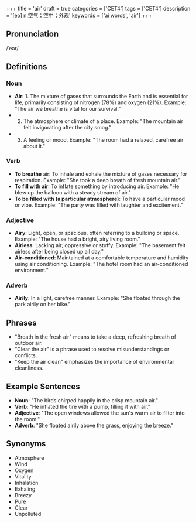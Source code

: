 +++
title = 'air'
draft = true
categories = ['CET4']
tags = ['CET4']
description = '[eə] n.空气；空中；外观'
keywords = ['ai words', 'air']
+++

## Pronunciation
/ˈeər/

## Definitions
### Noun
- **Air**: 1. The mixture of gases that surrounds the Earth and is essential for life, primarily consisting of nitrogen (78%) and oxygen (21%). Example: "The air we breathe is vital for our survival."
- 2. The atmosphere or climate of a place. Example: "The mountain air felt invigorating after the city smog."
- 3. A feeling or mood. Example: "The room had a relaxed, carefree air about it."

### Verb
- **To breathe** air: To inhale and exhale the mixture of gases necessary for respiration. Example: "She took a deep breath of fresh mountain air."
- **To fill with air**: To inflate something by introducing air. Example: "He blew up the balloon with a steady stream of air."
- **To be filled with (a particular atmosphere)**: To have a particular mood or vibe. Example: "The party was filled with laughter and excitement."

### Adjective
- **Airy**: Light, open, or spacious, often referring to a building or space. Example: "The house had a bright, airy living room."
- **Airless**: Lacking air; oppressive or stuffy. Example: "The basement felt airless after being closed up all day."
- **Air-conditioned**: Maintained at a comfortable temperature and humidity using air conditioning. Example: "The hotel room had an air-conditioned environment."

### Adverb
- **Airily**: In a light, carefree manner. Example: "She floated through the park airily on her bike."

## Phrases
- "Breath in the fresh air" means to take a deep, refreshing breath of outdoor air.
- "Clear the air" is a phrase used to resolve misunderstandings or conflicts.
- "Keep the air clean" emphasizes the importance of environmental cleanliness.

## Example Sentences
- **Noun**: "The birds chirped happily in the crisp mountain air."
- **Verb**: "He inflated the tire with a pump, filling it with air."
- **Adjective**: "The open windows allowed the sun's warm air to filter into the room."
- **Adverb**: "She floated airily above the grass, enjoying the breeze."

## Synonyms
- Atmosphere
- Wind
- Oxygen
- Vitality
- Inhalation
- Exhaling
- Breezy
- Pure
- Clear
- Unpolluted
